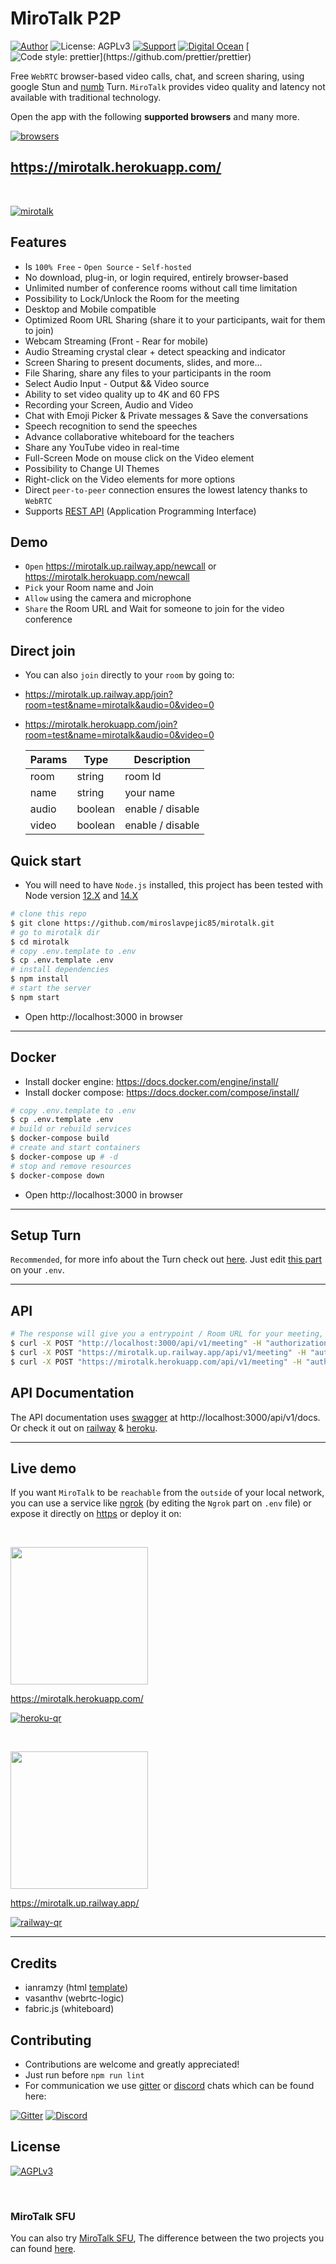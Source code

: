 # MiroTalk P2P

[//]: https://img.shields.io/badge/<LABEL>-<MESSAGE>-<COLOR>

[![Author](https://img.shields.io/badge/Author-Miroslav-brightgreen.svg)](https://www.linkedin.com/in/miroslav-pejic-976a07101/)
![License: AGPLv3](https://img.shields.io/badge/License-AGPLv3-blue.svg)
[![Support](https://img.shields.io/badge/Support-PayPal-brightgreen.svg)](https://paypal.me/MiroslavPejic?locale.x=it_IT)
[![Digital Ocean](https://img.shields.io/badge/Tested%20on-DigitalOcean-blue)](https://m.do.co/c/1070207afbb1)
[![Code style: prettier](https://img.shields.io/badge/Code_style-Prettier-ff69b4.svg?)](https://github.com/prettier/prettier)

Free `WebRTC` browser-based video calls, chat, and screen sharing, using google Stun and [numb](http://numb.viagenie.ca/) Turn. `MiroTalk` provides video quality and latency not available with traditional technology.

Open the app with the following **supported browsers** and many more.

[![browsers](public/images/browsers.png)](https://mirotalk.herokuapp.com/)

## https://mirotalk.herokuapp.com/

<br>

[![mirotalk](public/images/preview.png)](https://mirotalk.herokuapp.com/)

## Features

-   Is `100% Free` - `Open Source` - `Self-hosted`
-   No download, plug-in, or login required, entirely browser-based
-   Unlimited number of conference rooms without call time limitation
-   Possibility to Lock/Unlock the Room for the meeting
-   Desktop and Mobile compatible
-   Optimized Room URL Sharing (share it to your participants, wait for them to join)
-   Webcam Streaming (Front - Rear for mobile)
-   Audio Streaming crystal clear + detect speacking and indicator
-   Screen Sharing to present documents, slides, and more...
-   File Sharing, share any files to your participants in the room
-   Select Audio Input - Output && Video source
-   Ability to set video quality up to 4K and 60 FPS
-   Recording your Screen, Audio and Video
-   Chat with Emoji Picker & Private messages & Save the conversations
-   Speech recognition to send the speeches
-   Advance collaborative whiteboard for the teachers
-   Share any YouTube video in real-time
-   Full-Screen Mode on mouse click on the Video element
-   Possibility to Change UI Themes
-   Right-click on the Video elements for more options
-   Direct `peer-to-peer` connection ensures the lowest latency thanks to `WebRTC`
-   Supports [REST API](app/api/README.md) (Application Programming Interface)

## Demo

-   `Open` https://mirotalk.up.railway.app/newcall or https://mirotalk.herokuapp.com/newcall
-   `Pick` your Room name and Join
-   `Allow` using the camera and microphone
-   `Share` the Room URL and Wait for someone to join for the video conference

## Direct join

-   You can also `join` directly to your `room` by going to:
-   https://mirotalk.up.railway.app/join?room=test&name=mirotalk&audio=0&video=0
-   https://mirotalk.herokuapp.com/join?room=test&name=mirotalk&audio=0&video=0

    | Params | Type    | Description      |
    | ------ | ------- | ---------------- |
    | room   | string  | room Id          |
    | name   | string  | your name        |
    | audio  | boolean | enable / disable |
    | video  | boolean | enable / disable |

## Quick start

-   You will need to have `Node.js` installed, this project has been tested with Node version [12.X](https://nodejs.org/en/blog/release/v12.22.1/) and [14.X](https://nodejs.org/en/blog/release/v14.17.5/)

```bash
# clone this repo
$ git clone https://github.com/miroslavpejic85/mirotalk.git
# go to mirotalk dir
$ cd mirotalk
# copy .env.template to .env
$ cp .env.template .env
# install dependencies
$ npm install
# start the server
$ npm start
```

-   Open http://localhost:3000 in browser

---

## Docker

-   Install docker engine: https://docs.docker.com/engine/install/
-   Install docker compose: https://docs.docker.com/compose/install/

```bash
# copy .env.template to .env
$ cp .env.template .env
# build or rebuild services
$ docker-compose build
# create and start containers
$ docker-compose up # -d
# stop and remove resources
$ docker-compose down
```

-   Open http://localhost:3000 in browser

---

## Setup Turn

`Recommended`, for more info about the Turn check out [here](https://webrtc.org/getting-started/turn-server). Just edit [this part](https://github.com/miroslavpejic85/mirotalk/blob/master/.env.template#L9) on your `.env`.

---

## API

```bash
# The response will give you a entrypoint / Room URL for your meeting, where authorization: API_KEY_SECRET.
$ curl -X POST "http://localhost:3000/api/v1/meeting" -H "authorization: mirotalk_default_secret" -H "Content-Type: application/json"
$ curl -X POST "https://mirotalk.up.railway.app/api/v1/meeting" -H "authorization: mirotalk_default_secret" -H "Content-Type: application/json"
$ curl -X POST "https://mirotalk.herokuapp.com/api/v1/meeting" -H "authorization: mirotalk_default_secret" -H "Content-Type: application/json"
```

## API Documentation

The API documentation uses [swagger](https://swagger.io/) at http://localhost:3000/api/v1/docs. Or check it out on [railway](https://mirotalk.up.railway.app/api/v1/docs) & [heroku](https://mirotalk.herokuapp.com/api/v1/docs).

---

## Live demo

If you want `MiroTalk` to be `reachable` from the `outside` of your local network, you can use a service like [ngrok](https://ngrok.com/) (by editing the `Ngrok` part on `.env` file) or expose it directly on [https](ssl/README.md) or deploy it on:

<br>

<a target="_blank" href="https://www.heroku.com/"><img src="https://www.herokucdn.com/deploy/button.svg" style="width: 220px;"></a>

https://mirotalk.herokuapp.com/

[![heroku-qr](public/images/mirotalk-heroku-qr.png)](https://mirotalk.herokuapp.com/)

<br>

<a target="_blank" href="https://railway.app"><img src="https://railway.app/button.svg" style="width: 220px;"></a>

https://mirotalk.up.railway.app/

[![railway-qr](public/images/mirotalk-railway-qr.png)](https://mirotalk.up.railway.app/)

---

## Credits

-   ianramzy (html [template](https://cruip.com/demos/neon/))
-   vasanthv (webrtc-logic)
-   fabric.js (whiteboard)

## Contributing

-   Contributions are welcome and greatly appreciated!
-   Just run before `npm run lint`
-   For communication we use [gitter](https://gitter.im/) or [discord](https://discord.com/) chats which can be found here:

[![Gitter](https://badges.gitter.im/mirotalk/community.svg)](https://gitter.im/mirotalk/community?utm_source=badge&utm_medium=badge&utm_campaign=pr-badge) [![Discord](https://img.shields.io/badge/chat-discord-green)](https://discord.gg/gYy3KgDn9R)

## License

[![AGPLv3](public/images/AGPLv3.png)](LICENSE)

<br/>

### MiroTalk SFU

You can also try [MiroTalk SFU](https://github.com/miroslavpejic85/mirotalksfu), The difference between the two projects you can found [here](https://github.com/miroslavpejic85/mirotalksfu/issues/14#issuecomment-932701999).
